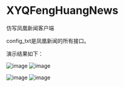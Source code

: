 # XYQFengHuangNews
仿写凤凰新闻客户端

config_txt是凤凰新闻的所有接口。

演示结果如下：

![image](https://github.com/xiayuanquan/XYQFengHuangNews/blob/master/FHNewsClient/FHNewsClient/Classes/screenshots/head.png)
![image](https://github.com/xiayuanquan/XYQFengHuangNews/blob/master/FHNewsClient/FHNewsClient/Classes/screenshots/entertament.png)

![image](https://github.com/xiayuanquan/XYQFengHuangNews/blob/master/FHNewsClient/FHNewsClient/Classes/screenshots/car.png)
![image](https://github.com/xiayuanquan/XYQFengHuangNews/blob/master/FHNewsClient/FHNewsClient/Classes/screenshots/beauty.png)
